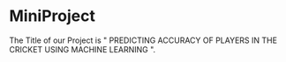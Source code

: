 # MiniProject
The Title of our Project is " PREDICTING ACCURACY OF PLAYERS IN THE CRICKET USING MACHINE LEARNING ".
